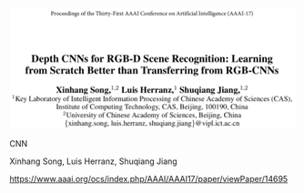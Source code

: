 ![論文](https://github.com/soraKING44/survey_paper/blob/images/scene_recognition/Depth%20CNNs%20for%20RGB-D%20Scene%20Recognition-%20Learning%20from%20Scratch%20Better%20than%20Transferring%20from%20RGB-CNNs.png)

CNN

Xinhang Song, Luis Herranz, Shuqiang Jiang

https://www.aaai.org/ocs/index.php/AAAI/AAAI17/paper/viewPaper/14695

